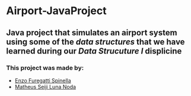 # Airport-JavaProject
## Java project that simulates an airport system using some of the _data structures_ that we have learned during our *Data Strucuture I* displicine
### This project was made by:
* [Enzo Furegatti Spinella](https://github.com/Platinamaster1)
* [Matheus Seiji Luna Noda](https://github.com/SeijiNoda)
